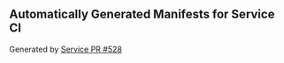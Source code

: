 ## Automatically Generated Manifests for Service CI
Generated by [Service PR #528](https://github.com/trustyai-explainability/trustyai-explainability/pull/528)
